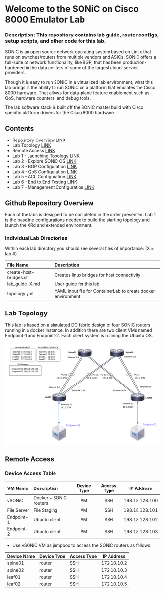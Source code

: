 # Welcome to the SONiC on Cisco 8000 Emulator Lab

### Description: This repository contains lab guide, router configs, setup scripts, and other code for this lab.

SONiC is an open source network operating system based on Linux that runs on switches/routers from multiple vendors and ASICs. SONiC offers a full-suite of network functionality, like BGP, that has been production-hardened in the data centers of some of the largest cloud-service providers.

Though it is easy to run SONiC in a virtualized lab environment, what this lab brings is the ability to run SONiC on a platform that emulates the Cisco 8000 hardware. That allows for data-plane feature enablement such as QoS, hardware counters, and debug tools. 

The lab software stack is built off the SONiC master build with Cisco specific platform drivers for the Cisco 8000 hardware.

## Contents
* Repository Overview [LINK](#git-repository-overview)
* Lab Topology [LINK](#lab-topology)
* Remote Access [LINK](#remote-access)
* Lab 1 - Launching Topology [LINK](lab_1/lab_1-guide.md)
* Lab 2 - Explore SONiC OS [LINK](lab_2/lab_2-guide.md)
* Lab 3 - BGP Configuration [LINK](lab_3/lab_3-guide.md)
* Lab 4 - QoS Configuration [LINK](lab_4/lab_4-guide.md)
* Lab 5 - ACL Configuration [LINK](lab_5/lab_5-guide.md)
* Lab 6 - End to End Testing [LINK](lab_6/lab_6-guide.md)
* Lab 7 - Management Configuration [LINK](lab_7/lab_7-guide.md)

## Github Repository Overview
Each of the labs is designed to be completed in the order presented. Lab 1 is the baseline configurations 
needed to build the starting topology and launch the XRd and extended environment.

### Individual Lab Directories
Within each lab directory you should see several files of importance:
(X = lab #)

| File Name                | Description                                                   |
|:-------------------------|:--------------------------------------------------------------|
| create-host-bridges.sh   | Creates linux bridges for host connectivity                   |
| lab_guide-X.md           | User guide for this lab                                       |
| topology.yml             | YAML input file for ContainerLab to create docker environment |

## Lab Topology

This lab is based on a simulated DC fabric design of four SONiC routers running in a docker instance. In addition there are two client VMs named Endpoint-1 and Endpoint-2. Each client system is running the Ubuntu OS.

![Lab Topology](topo-drawings/sonic-4-node-topology.png)

## Remote Access


### Device Access Table
| VM Name        | Description              | Device Type | Access Type |   IP Address    |
|:---------------|:-------------------------|:-----------:|:-----------:|:---------------:|
| vSONiC         | Docker + SONiC routers   | VM          | SSH         | 198.18.128.100  |
| File Server    | File Staging             | VM          | SSH         | 198.18.128.101  |
| Endpoint-1     | Ubuntu client            | VM          | SSH         | 198.18.128.102  |
| Endpoint-2     | Ubuntu client            | VM          | SSH         | 198.18.128.103  |


* Use vSONiC VM as jumpbox to access the SONiC routers as follows:

| Device Name    | Device Type | Access Type |   IP Address    |                                           
|:---------------|:------------|:------------|:---------------:|                          
| spine01        | router      | SSH         | 172.10.10.2     |
| spine02        | router      | SSH         | 172.10.10.3     |
| leaf01         | router      | SSH         | 172.10.10.4     |
| leaf02         | router      | SSH         | 172.10.10.5     |

